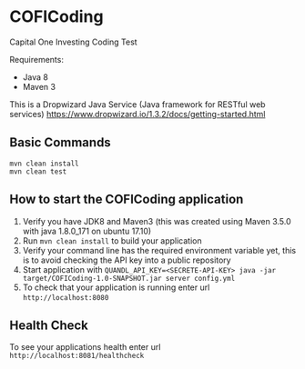 # COFICoding
Capital One Investing Coding Test

Requirements:
* Java 8
* Maven 3

This is a Dropwizard Java Service (Java framework for RESTful web services) https://www.dropwizard.io/1.3.2/docs/getting-started.html


Basic Commands
---

```$bash
mvn clean install
mvn clean test
```

How to start the COFICoding application
---

1. Verify you have JDK8 and Maven3 (this was created using Maven 3.5.0 with java 1.8.0_171 on ubuntu 17.10)
1. Run `mvn clean install` to build your application
1. Verify your command line has the required environment variable yet, this is to avoid checking the API key into a public repository
1. Start application with `QUANDL_API_KEY=<SECRETE-API-KEY> java -jar target/COFICoding-1.0-SNAPSHOT.jar server config.yml`
1. To check that your application is running enter url `http://localhost:8080`

Health Check
---

To see your applications health enter url `http://localhost:8081/healthcheck`
